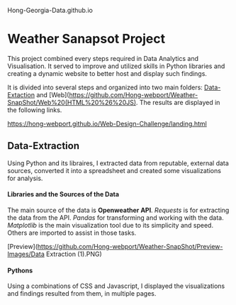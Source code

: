 Hong-Georgia-Data.github.io

# Weather Sanapsot Project

This project combined every steps required in Data Analytics and Visualisation. It served to improve and utilized skills in Python libraries and creating a dynamic website to better host and display such findings.

It is divided into several steps and organized into two main folders: [Data-Extaction](https://github.com/Hong-webport/Weather-SnapShot/tree/main/Data-Extraction%20(Python)/API-Challenge) and [Web](https://github.com/Hong-webport/Weather-SnapShot/Web%20(HTML%20%26%20JS). The results are displayed in the following links.

https://hong-webport.github.io/Web-Design-Challenge/landing.html

## Data-Extraction

Using Python and its libraires, I extracted data from reputable, external data sources, converted it into a spreadsheet and created some visualizations for analysis.

#### Libraries and the Sources of the Data 

The main source of the data is **Openweather API**. *Requests* is for extracting the data from the API. *Pandas* for transforming and working with the data. *Matplotlib* is the main visualization tool due to its simplicity and speed. Others are imported to assist in those tasks.

[Preview](https://github.com/Hong-webport/Weather-SnapShot/Preview-Images/Data Extraction (1).PNG)



#### Pythons 

Using a combinations of CSS and Javascript, I displayed the visualizations and findings resulted from them, in multiple pages.

